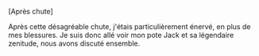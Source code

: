 





[Après chute]

 
Après cette désagréable chute, j'étais particulièrement énervé, en plus de mes blessures.
Je suis donc allé voir mon pote Jack et sa légendaire zenitude, nous avons discuté ensemble.   
